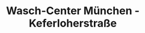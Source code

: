 ---
title: "Wasch-Center München - Keferloherstraße"
url: /muenchen/wasch-center-muenchen-keferloherstrasse/
shop: Wäscherei
---